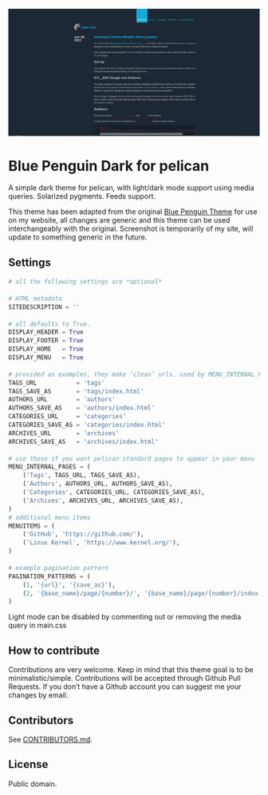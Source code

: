 ![screenshot](screenshot.png)

# Blue Penguin Dark for pelican
A simple dark theme for pelican, with light/dark mode support using media queries. Solarized pygments. Feeds support.

This theme has been adapted from the original [Blue Penguin Theme](https://github.com/jody-frankowski/blue-penguin) for use on my website, all changes are generic and this theme can be used interchangeably with the original. Screenshot is temporarily of my site, will update to something generic in the future. 

## Settings
```python
# all the following settings are *optional*

# HTML metadata
SITEDESCRIPTION = ''

# all defaults to True.
DISPLAY_HEADER = True
DISPLAY_FOOTER = True
DISPLAY_HOME   = True
DISPLAY_MENU   = True

# provided as examples, they make ‘clean’ urls. used by MENU_INTERNAL_PAGES.
TAGS_URL           = 'tags'
TAGS_SAVE_AS       = 'tags/index.html'
AUTHORS_URL        = 'authors'
AUTHORS_SAVE_AS    = 'authors/index.html'
CATEGORIES_URL     = 'categories'
CATEGORIES_SAVE_AS = 'categories/index.html'
ARCHIVES_URL       = 'archives'
ARCHIVES_SAVE_AS   = 'archives/index.html'

# use those if you want pelican standard pages to appear in your menu
MENU_INTERNAL_PAGES = (
    ('Tags', TAGS_URL, TAGS_SAVE_AS),
    ('Authors', AUTHORS_URL, AUTHORS_SAVE_AS),
    ('Categories', CATEGORIES_URL, CATEGORIES_SAVE_AS),
    ('Archives', ARCHIVES_URL, ARCHIVES_SAVE_AS),
)
# additional menu items
MENUITEMS = (
    ('GitHub', 'https://github.com/'),
    ('Linux Kernel', 'https://www.kernel.org/'),
)

# example pagination pattern
PAGINATION_PATTERNS = (
    (1, '{url}', '{save_as}'),
    (2, '{base_name}/page/{number}/', '{base_name}/page/{number}/index.html'),
)

```

Light mode can be disabled by commenting out or removing the media query in main.css

## How to contribute
Contributions are very welcome. Keep in mind that this theme goal is to be
minimalistic/simple. Contributions will be accepted through Github Pull
Requests. If you don’t have a Github account you can suggest me your
changes by email.

## Contributors
See [CONTRIBUTORS.md](CONTRIBUTORS.md).

## License
Public domain.

